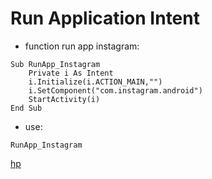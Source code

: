 # Run Application Intent

* function run app instagram:

```basic4android
Sub RunApp_Instagram
    Private i As Intent
    i.Initialize(i.ACTION_MAIN,"")
    i.SetComponent("com.instagram.android")
    StartActivity(i)
End Sub
```

* use:

```b4a
RunApp_Instagram
```

[hp](http://hemmatpoor.ir)
